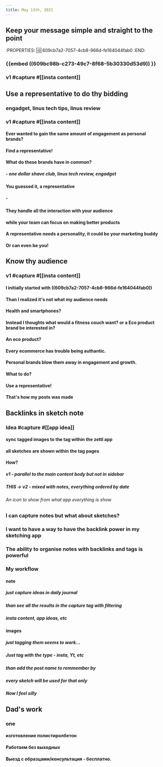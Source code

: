 ```yaml
---
title: May 13th, 2021
---
```


## Keep your message simple and straight to the point
:PROPERTIES:
:id: 609cb7a2-7057-4cb8-966d-fe164044fab0
:END:
### {{embed ((609bc98b-c273-49c7-8f68-5b30330d53d9)) }}
### v1 #capture #[[insta content]]
####
## Use a representative to do thy bidding
### engadget, linus tech tips, linus review
### v1 #capture #[[insta content]]
#### Ever wanted to gain the same amount of engagement as personal brands?
#### Find a representative!
#### What do these brands have in common?
##### - one dollar shave club, linus tech review, engadget
#### You guessed it, a representative
##### -
#### They handle all the interaction with your audience
#### while your team can focus on making better products
#### A representative needs a personality, it could be your marketing buddy
#### Or can even be you!
## Know thy audience
###
### v1 #capture #[[insta content]]
#### I initially started with ((609cb7a2-7057-4cb8-966d-fe164044fab0))
#### Than I realized it's not what my audience needs
#### Health and smartphones?
#### Instead I thoughts what would a fitness couch want? or a Eco product brand be interested in?
#### An eco product?
#### Every ecommerce has trouble being authantic.
#### Personal brands blow them away in engagement and growth.
#### What to do?
#### Use a representative!
#### That's how my posts was made
## Backlinks in sketch note
### Idea #capture #[[app idea]]
#### sync tagged images to the tag within the zettl app
#### all sketches are shown within the tag pages
#### How?
##### v1 - parallel to the main content body but not in sidebar
##### THIS -> v2 - mixed with notes, everything ordered by date
###### An icon to show from what app everything is show
### I can capture notes but what about sketches?
### I want to have a way to have the backlink power in my sketching app
### The ability to organise notes with backlinks and tags is powerful
### My workflow
#### note
##### just capture ideas in daily journal
##### than see all the results in the capture tag with filtering
##### insta content, app ideas, etc
#### images
##### just tagging them seems to work...
##### Just tag with the type - insta, Yt, etc
##### than add the post name to remmember by
##### every sketch will be used for that only
##### Now I feel silly
## Dad's work
### one
#### изготовление полистиролбетон
####
#### Работаем без выходных
#### Выезд с образцами/консультация - бесплатно.
####
